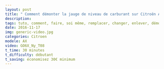 ```yaml
---
layout: post
title: " Comment démonter la jauge de niveau de carburant sur Citroën AX "
description: 
tags: tuto, comment, faire, soi même, remplacer, changer, enlever, démonter, jauge, niveau, réservoir, essence, carburant, citroën, ax,
date: 2016-11-17 
img: generic-video.jpg
categories: Citroen
modele: AX
video: GO6X_Ny_T08
t_time: 30 minutes
t_difficulty: débutant
t_saving: économisez 30€ minimum
---
```

